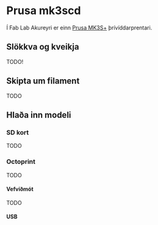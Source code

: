 # Prusa mk3scd 

Í Fab Lab Akureyri er einn [Prusa MK3S+](https://www.prusa3d.com/category/original-prusa-i3-mk3s/) þrívíddarprentari. 

## Slökkva og kveikja

TODO!

## Skipta um filament

TODO

## Hlaða inn modeli

### SD kort

TODO

### Octoprint

TODO

#### Vefviðmót

TODO

#### USB

